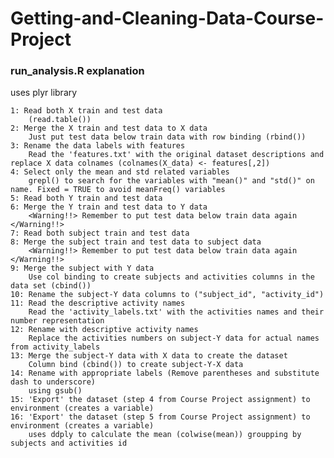 # Getting-and-Cleaning-Data-Course-Project


### run_analysis.R explanation

uses plyr library

    1: Read both X train and test data
        (read.table())
    2: Merge the X train and test data to X data
        Just put test data below train data with row binding (rbind())
    3: Rename the data labels with features
        Read the 'features.txt' with the original dataset descriptions and replace X data colnames (colnames(X_data) <- features[,2])
    4: Select only the mean and std related variables
        grepl() to search for the variables with "mean()" and "std()" on name. Fixed = TRUE to avoid meanFreq() variables
    5: Read both Y train and test data
    6: Merge the Y train and test data to Y data
        <Warning!!> Remember to put test data below train data again </Warning!!>
    7: Read both subject train and test data
    8: Merge the subject train and test data to subject data
        <Warning!!> Remember to put test data below train data again </Warning!!>
    9: Merge the subject with Y data
        Use col binding to create subjects and activities columns in the data set (cbind())
    10: Rename the subject-Y data columns to ("subject_id", "activity_id")
    11: Read the descriptive activity names
        Read the 'activity_labels.txt' with the activities names and their number representation
    12: Rename with descriptive activity names
        Replace the activities numbers on subject-Y data for actual names from activity_labels
    13: Merge the subject-Y data with X data to create the dataset
        Column bind (cbind()) to create subject-Y-X data
    14: Rename with appropriate labels (Remove parentheses and substitute dash to underscore)
        using gsub()
    15: 'Export' the dataset (step 4 from Course Project assignment) to environment (creates a variable)
    16: 'Export' the dataset (step 5 from Course Project assignment) to environment (creates a variable)
        uses ddply to calculate the mean (colwise(mean)) groupping by subjects and activities id
